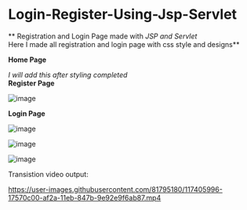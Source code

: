 # Login-Register-Using-Jsp-Servlet
**
Registration and Login Page made with _JSP and Servlet_ <br>
Here I made all registration and login page with css style and designs**

**Home Page**

_I will add this after styling completed_ <br>
**Register Page**

![image](https://user-images.githubusercontent.com/81795180/117399383-128c5b00-af1e-11eb-86f1-fbe6f53a3a16.png)



**Login Page**

![image](https://user-images.githubusercontent.com/81795180/117399442-38196480-af1e-11eb-97c3-d8ebc7517b47.png)


![image](https://user-images.githubusercontent.com/81795180/117399479-4cf5f800-af1e-11eb-9739-db673c9ed891.png)

![image](https://user-images.githubusercontent.com/81795180/117399524-60a15e80-af1e-11eb-9dca-99d9e17a1678.png)


Transistion video output:


https://user-images.githubusercontent.com/81795180/117405996-17570c00-af2a-11eb-847b-9e92e9f6ab87.mp4


